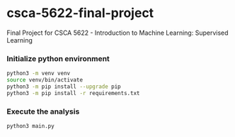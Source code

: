 # csca-5622-final-project
Final Project for CSCA 5622 - Introduction to Machine Learning: Supervised Learning

### Initialize python environment
```bash
python3 -m venv venv
source venv/bin/activate
python3 -m pip install --upgrade pip
python3 -m pip install -r requirements.txt
```

### Execute the analysis
```bash
python3 main.py
```
